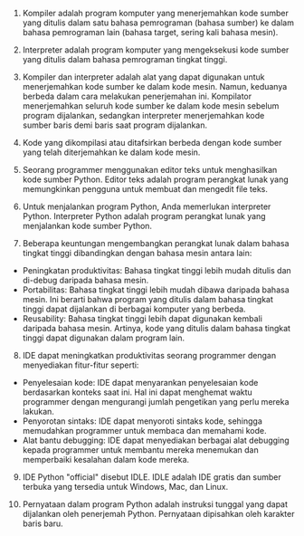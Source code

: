 1. Kompiler adalah program komputer yang menerjemahkan kode sumber yang ditulis dalam satu bahasa pemrograman (bahasa sumber) ke dalam bahasa pemrograman lain (bahasa target, sering kali bahasa mesin).

2. Interpreter adalah program komputer yang mengeksekusi kode sumber yang ditulis dalam bahasa pemrograman tingkat tinggi.

3. Kompiler dan interpreter adalah alat yang dapat digunakan untuk menerjemahkan kode sumber ke dalam kode mesin. Namun, keduanya berbeda dalam cara melakukan penerjemahan ini. Kompilator menerjemahkan seluruh kode sumber ke dalam kode mesin sebelum program dijalankan, sedangkan interpreter menerjemahkan kode sumber baris demi baris saat program dijalankan.

4. Kode yang dikompilasi atau ditafsirkan berbeda dengan kode sumber yang telah diterjemahkan ke dalam kode mesin.

5. Seorang programmer menggunakan editor teks untuk menghasilkan kode sumber Python. Editor teks adalah program perangkat lunak yang memungkinkan pengguna untuk membuat dan mengedit file teks.

6. Untuk menjalankan program Python, Anda memerlukan interpreter Python. Interpreter Python adalah program perangkat lunak yang menjalankan kode sumber Python.

7. Beberapa keuntungan mengembangkan perangkat lunak dalam bahasa tingkat tinggi dibandingkan dengan bahasa mesin antara lain:
- Peningkatan produktivitas: Bahasa tingkat tinggi lebih mudah ditulis dan di-debug daripada bahasa mesin.
- Portabilitas: Bahasa tingkat tinggi lebih mudah dibawa daripada bahasa mesin. Ini berarti bahwa program yang ditulis dalam bahasa tingkat tinggi dapat dijalankan di berbagai komputer yang berbeda.
- Reusability: Bahasa tingkat tinggi lebih dapat digunakan kembali daripada bahasa mesin. Artinya, kode yang ditulis dalam bahasa tingkat tinggi dapat digunakan dalam program lain.

8. IDE dapat meningkatkan produktivitas seorang programmer dengan menyediakan fitur-fitur seperti:
- Penyelesaian kode: IDE dapat menyarankan penyelesaian kode berdasarkan konteks saat ini. Hal ini dapat menghemat waktu programmer dengan mengurangi jumlah pengetikan yang perlu mereka lakukan.
- Penyorotan sintaks: IDE dapat menyoroti sintaks kode, sehingga memudahkan programmer untuk membaca dan memahami kode.
- Alat bantu debugging: IDE dapat menyediakan berbagai alat debugging kepada programmer untuk membantu mereka menemukan dan memperbaiki kesalahan dalam kode mereka.

9. IDE Python "official" disebut IDLE. IDLE adalah IDE gratis dan sumber terbuka yang tersedia untuk Windows, Mac, dan Linux.

10. Pernyataan dalam program Python adalah instruksi tunggal yang dapat dijalankan oleh penerjemah Python. Pernyataan dipisahkan oleh karakter baris baru.
